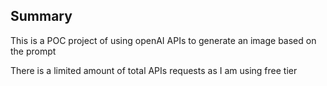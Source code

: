 ## Summary
This is a POC project of using openAI APIs to generate an image based on the prompt

There is a limited amount of total APIs requests as I am using free tier